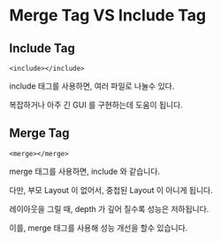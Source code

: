 # Merge Tag VS Include Tag

## Include Tag
`<include></include>`

include 태그를 사용하면, 여러 파일로 나눌수 있다.

복잡하거나 아주 긴 GUI 를 구현하는데 도움이 됩니다.


## Merge Tag
`<merge></merge>`

merge 태그를 사용하면, include 와 같습니다.

다만, 부모 Layout 이 없어서, 중첩된 Layout 이 아니게 됩니다.

레이아웃을 그릴 때, depth 가 깊어 질수록 성능은 저하됩니다.

이를, merge 태그를 사용해 성능 개선을 할수 있습니다.